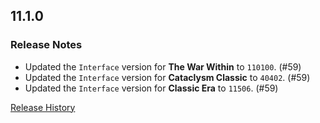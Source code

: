 ## 11.1.0

### Release Notes

- Updated the `Interface` version for **The War Within** to `110100`. (#59)
- Updated the `Interface` version for **Cataclysm Classic** to `40402`. (#59)
- Updated the `Interface` version for **Classic Era** to `11506`. (#59)

[Release History](https://github.com/SFX-WoW/Masque_Cirque/wiki/History)
